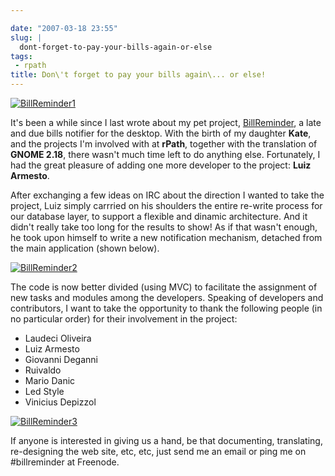 ```yaml
---

date: "2007-03-18 23:55"
slug: |
  dont-forget-to-pay-your-bills-again-or-else
tags:
 - rpath
title: Don\'t forget to pay your bills again\... or else!
---
```


[![BillReminder1](http://farm1.static.flickr.com/155/426001389_82fe3885b7_m.jpg)](http://www.flickr.com/photos/25563799@N00/426001389/)

It's been a while since I last wrote about my pet project,
[BillReminder](http://billreminder.sourceforge.net/), a late and due
bills notifier for the desktop. With the birth of my daughter **Kate**,
and the projects I'm involved with at **rPath**, together with the
translation of **GNOME 2.18**, there wasn't much time left to do
anything else. Fortunately, I had the great pleasure of adding one more
developer to the project: **Luiz Armesto**.

After exchanging a few ideas on IRC about the direction I wanted to take
the project, Luiz simply carrried on his shoulders the entire re-write
process for our database layer, to support a flexible and dinamic
architecture. And it didn't really take too long for the results to
show! As if that wasn't enough, he took upon himself to write a new
notification mechanism, detached from the main application (shown
below).

[![BillReminder2](http://farm1.static.flickr.com/147/425950335_8dabe3ed84.jpg)](http://www.flickr.com/photos/25563799@N00/425950335/)

The code is now better divided (using MVC) to facilitate the assignment
of new tasks and modules among the developers. Speaking of developers
and contributors, I want to take the opportunity to thank the following
people (in no particular order) for their involvement in the project:

-   Laudeci Oliveira
-   Luiz Armesto
-   Giovanni Deganni
-   Ruivaldo
-   Mario Danic
-   Led Style
-   Vinicius Depizzol

[![BillReminder3](http://farm1.static.flickr.com/163/425950328_95c8541535.jpg)](http://www.flickr.com/photos/25563799@N00/425950328/)

If anyone is interested in giving us a hand, be that documenting,
translating, re-designing the web site, etc, etc, just send me an email
or ping me on \#billreminder at Freenode.

